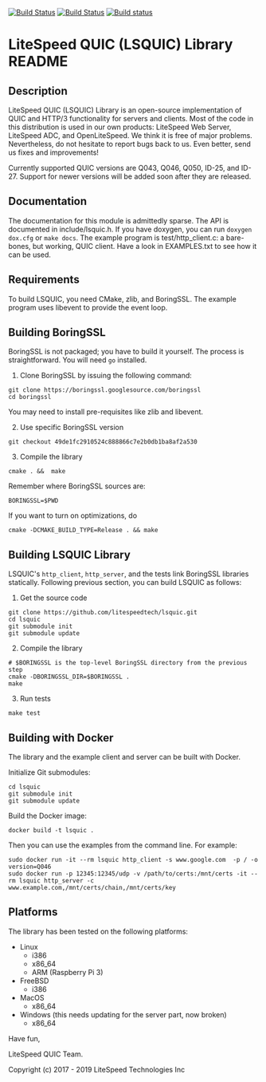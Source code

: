 [![Build Status](https://travis-ci.org/litespeedtech/lsquic.svg?branch=master)](https://travis-ci.org/litespeedtech/lsquic)
[![Build Status](https://api.cirrus-ci.com/github/litespeedtech/lsquic.svg)](https://cirrus-ci.com/github/litespeedtech/lsquic)
[![Build status](https://ci.appveyor.com/api/projects/status/kei9649t9leoqicr?svg=true)](https://ci.appveyor.com/project/litespeedtech/lsquic)

LiteSpeed QUIC (LSQUIC) Library README
=============================================

Description
-----------

LiteSpeed QUIC (LSQUIC) Library is an open-source implementation of QUIC
and HTTP/3 functionality for servers and clients.  Most of the code in this
distribution is used in our own products: LiteSpeed Web Server, LiteSpeed ADC,
and OpenLiteSpeed.  We think it is free of major problems.  Nevertheless, do
not hesitate to report bugs back to us.  Even better, send us fixes and
improvements!

Currently supported QUIC versions are Q043, Q046, Q050, ID-25, and ID-27.
Support for newer versions will be added soon after they are released.

Documentation
-------------

The documentation for this module is admittedly sparse.  The API is
documented in include/lsquic.h.  If you have doxygen, you can run
`doxygen dox.cfg` or `make docs`.  The example program is
test/http_client.c: a bare-bones, but working, QUIC client.  Have a look
in EXAMPLES.txt to see how it can be used.

Requirements
------------

To build LSQUIC, you need CMake, zlib, and BoringSSL.  The example program
uses libevent to provide the event loop.

Building BoringSSL
------------------

BoringSSL is not packaged; you have to build it yourself.  The process is
straightforward.  You will need `go` installed.

1. Clone BoringSSL by issuing the following command:

```
git clone https://boringssl.googlesource.com/boringssl
cd boringssl
```

You may need to install pre-requisites like zlib and libevent.

2. Use specific BoringSSL version

```
git checkout 49de1fc2910524c888866c7e2b0db1ba8af2a530
```

3. Compile the library

```
cmake . &&  make
```

Remember where BoringSSL sources are:
```
BORINGSSL=$PWD
```

If you want to turn on optimizations, do

```
cmake -DCMAKE_BUILD_TYPE=Release . && make
```

Building LSQUIC Library
-----------------------

LSQUIC's `http_client`, `http_server`, and the tests link BoringSSL
libraries statically.  Following previous section, you can build LSQUIC
as follows:

1. Get the source code

```
git clone https://github.com/litespeedtech/lsquic.git
cd lsquic
git submodule init
git submodule update
```

2. Compile the library


```
# $BORINGSSL is the top-level BoringSSL directory from the previous step
cmake -DBORINGSSL_DIR=$BORINGSSL .
make
```

3. Run tests

```
make test
```

Building with Docker
---------
The library and the example client and server can be built with Docker.

Initialize Git submodules:
```
cd lsquic
git submodule init
git submodule update
```

Build the Docker image:
```
docker build -t lsquic .
```

Then you can use the examples from the command line.  For example:
```
sudo docker run -it --rm lsquic http_client -s www.google.com  -p / -o version=Q046
sudo docker run -p 12345:12345/udp -v /path/to/certs:/mnt/certs -it --rm lsquic http_server -c www.example.com,/mnt/certs/chain,/mnt/certs/key
```

Platforms
---------

The library has been tested on the following platforms:
- Linux
  - i386
  - x86_64
  - ARM (Raspberry Pi 3)
- FreeBSD
  - i386
- MacOS
  - x86_64
- Windows (this needs updating for the server part, now broken)
  - x86_64

Have fun,

LiteSpeed QUIC Team.

Copyright (c) 2017 - 2019 LiteSpeed Technologies Inc
